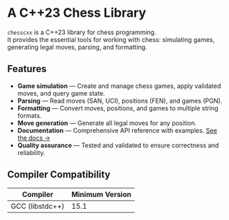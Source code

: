 # A C++23 Chess Library

``chesscxx`` is a C++23 library for chess programming.  
It provides the essential tools for working with chess: simulating games, generating legal moves, parsing, and formatting.

## Features

- **Game simulation** — Create and manage chess games, apply validated moves, and query game state.  
- **Parsing** — Read moves (SAN, UCI), positions (FEN), and games (PGN).  
- **Formatting** — Convert moves, positions, and games to multiple string formats.  
- **Move generation** — Generate all legal moves for any position.  
- **Documentation** — Comprehensive API reference with examples. [See the docs →](https://igorqs.github.io/chesscxx/) 
- **Quality assurance** — Tested and validated to ensure correctness and reliability. 

## Compiler Compatibility

| Compiler         | Minimum Version      |
|------------------|----------------------|
| GCC (libstdc++)  | 15.1                 |
